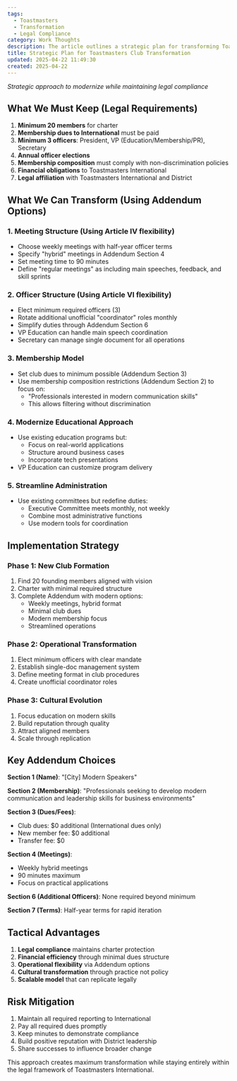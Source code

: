 ```yaml
---
tags:
  - Toastmasters
  - Transformation
  - Legal Compliance
category: Work Thoughts
description: The article outlines a strategic plan for transforming Toastmasters clubs while ensuring legal compliance. Key areas of transformation include modernizing meeting and officer structures, adopting a modern membership model, and streamlining administrative processes, with a focus on practical skills and scalable operations.
title: Strategic Plan for Toastmasters Club Transformation
updated: 2025-04-22 11:49:30
created: 2025-04-22
---
```


*Strategic approach to modernize while maintaining legal compliance*

## What We Must Keep (Legal Requirements)

1. **Minimum 20 members** for charter
2. **Membership dues to International** must be paid
3. **Minimum 3 officers**: President, VP (Education/Membership/PR), Secretary
4. **Annual officer elections**
5. **Membership composition** must comply with non-discrimination policies
6. **Financial obligations** to Toastmasters International
7. **Legal affiliation** with Toastmasters International and District

## What We Can Transform (Using Addendum Options)

### 1. Meeting Structure (Using Article IV flexibility)
- Choose weekly meetings with half-year officer terms
- Specify "hybrid" meetings in Addendum Section 4
- Set meeting time to 90 minutes
- Define "regular meetings" as including main speeches, feedback, and skill sprints

### 2. Officer Structure (Using Article VI flexibility)
- Elect minimum required officers (3)
- Rotate additional unofficial "coordinator" roles monthly
- Simplify duties through Addendum Section 6
- VP Education can handle main speech coordination
- Secretary can manage single document for all operations

### 3. Membership Model
- Set club dues to minimum possible (Addendum Section 3)
- Use membership composition restrictions (Addendum Section 2) to focus on:
  - "Professionals interested in modern communication skills"
  - This allows filtering without discrimination

### 4. Modernize Educational Approach
- Use existing education programs but:
  - Focus on real-world applications
  - Structure around business cases
  - Incorporate tech presentations
- VP Education can customize program delivery

### 5. Streamline Administration
- Use existing committees but redefine duties:
  - Executive Committee meets monthly, not weekly
  - Combine most administrative functions
  - Use modern tools for coordination

## Implementation Strategy

### Phase 1: New Club Formation
1. Find 20 founding members aligned with vision
2. Charter with minimal required structure
3. Complete Addendum with modern options:
   - Weekly meetings, hybrid format
   - Minimal club dues
   - Modern membership focus
   - Streamlined operations

### Phase 2: Operational Transformation
1. Elect minimum officers with clear mandate
2. Establish single-doc management system
3. Define meeting format in club procedures
4. Create unofficial coordinator roles

### Phase 3: Cultural Evolution
1. Focus education on modern skills
2. Build reputation through quality
3. Attract aligned members
4. Scale through replication

## Key Addendum Choices

**Section 1 (Name)**: "[City] Modern Speakers"

**Section 2 (Membership)**: 
"Professionals seeking to develop modern communication and leadership skills for business environments"

**Section 3 (Dues/Fees)**: 
- Club dues: $0 additional (International dues only)
- New member fee: $0 additional
- Transfer fee: $0

**Section 4 (Meetings)**: 
- Weekly hybrid meetings
- 90 minutes maximum
- Focus on practical applications

**Section 6 (Additional Officers)**: 
None required beyond minimum

**Section 7 (Terms)**: 
Half-year terms for rapid iteration

## Tactical Advantages

1. **Legal compliance** maintains charter protection
2. **Financial efficiency** through minimal dues structure
3. **Operational flexibility** via Addendum options
4. **Cultural transformation** through practice not policy
5. **Scalable model** that can replicate legally

## Risk Mitigation

1. Maintain all required reporting to International
2. Pay all required dues promptly
3. Keep minutes to demonstrate compliance
4. Build positive reputation with District leadership
5. Share successes to influence broader change

This approach creates maximum transformation while staying entirely within the legal framework of Toastmasters International.